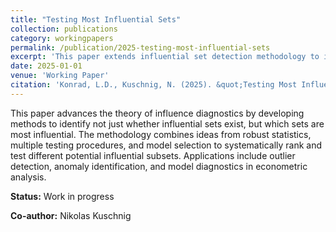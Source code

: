 ```yaml
---
title: "Testing Most Influential Sets"
collection: publications
category: workingpapers
permalink: /publication/2025-testing-most-influential-sets
excerpt: 'This paper extends influential set detection methodology to identify the most impactful observations in econometric analysis.'
date: 2025-01-01
venue: 'Working Paper'
citation: 'Konrad, L.D., Kuschnig, N. (2025). &quot;Testing Most Influential Sets.&quot; <i>Working Paper</i>.'
---
```


This paper advances the theory of influence diagnostics by developing methods to identify not just whether influential sets exist, but which sets are most influential. The methodology combines ideas from robust statistics, multiple testing procedures, and model selection to systematically rank and test different potential influential subsets. Applications include outlier detection, anomaly identification, and model diagnostics in econometric analysis.

**Status:** Work in progress

**Co-author:** Nikolas Kuschnig
